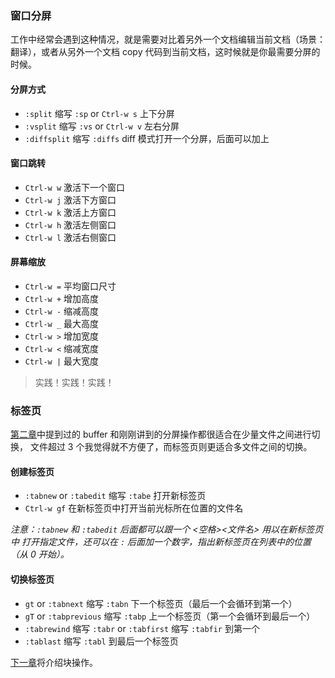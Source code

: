 ### 窗口分屏

工作中经常会遇到这种情况，就是需要对比着另外一个文档编辑当前文档（场景：翻译），或者从另外一个文档
copy 代码到当前文档，这时候就是你最需要分屏的时候。

#### 分屏方式

- ```:split``` 缩写 ```:sp``` or ```Ctrl-w s``` 上下分屏
- ```:vsplit``` 缩写 ```:vs``` or ```Ctrl-w v``` 左右分屏
- ```:diffsplit``` 缩写 ```:diffs``` diff 模式打开一个分屏，后面可以加上 <filename>

#### 窗口跳转

- ```Ctrl-w w``` 激活下一个窗口
- ```Ctrl-w j``` 激活下方窗口
- ```Ctrl-w k``` 激活上方窗口
- ```Ctrl-w h``` 激活左侧窗口
- ```Ctrl-w l``` 激活右侧窗口

#### 屏幕缩放

- ```Ctrl-w =``` 平均窗口尺寸
- ```Ctrl-w +``` 增加高度
- ```Ctrl-w -``` 缩减高度
- ```Ctrl-w _``` 最大高度
- ```Ctrl-w >``` 增加宽度
- ```Ctrl-w <``` 缩减宽度
- ```Ctrl-w |``` 最大宽度

> 实践！实践！实践！

### 标签页

[第二章](file-two.md)中提到过的 buffer 和刚刚讲到的分屏操作都很适合在少量文件之间进行切换，
文件超过 3 个我觉得就不方便了，而标签页则更适合多文件之间的切换。

#### 创建标签页

- ```:tabnew``` or ```:tabedit``` 缩写 ```:tabe``` 打开新标签页
- ```Ctrl-w gf``` 在新标签页中打开当前光标所在位置的文件名

_注意：```:tabnew``` 和 ```:tabedit``` 后面都可以跟一个 <空格><文件名> 用以在新标签页中
打开指定文件，还可以在 ```:``` 后面加一个数字，指出新标签页在列表中的位置（从 0 开始）。_

#### 切换标签页

- ```gt``` or ```:tabnext``` 缩写 ```:tabn``` 下一个标签页（最后一个会循环到第一个）
- ```gT``` or ```:tabprevious``` 缩写 ```:tabp``` 上一个标签页（第一个会循环到最后一个）
- ```:tabrewind``` 缩写 ```:tabr``` or ```:tabfirst``` 缩写 ```:tabfir``` 到第一个
- ```:tablast``` 缩写 ```:tabl``` 到最后一个标签页

[下一章](file-six.md)将介绍块操作。
